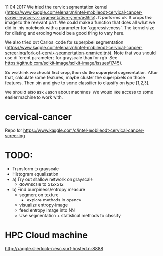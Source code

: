 11 04 2017
We tried the cervix segmentation kernel (https://www.kaggle.com/elenaran/intel-mobileodt-cervical-cancer-screening/cervix-segmentation-gmm/editnb). It performs ok. It crops the image to the relevant part. We could make a function that does all what we did in this notebook with a parameter for 'aggressiveness'. The kernel size for dilating and eroding would be a good thing to vary here.

We also tried out Carlos' code for superpixel segmentation (https://www.kaggle.com/elenaran/intel-mobileodt-cervical-cancer-screening/fork-of-cervix-segmentation-gmm/editnb). Note that you should use different parameters for grayscale than for rgb (See https://github.com/scikit-image/scikit-image/issues/1745). 

So we think we should first crop, then do the superpixel segmentation. After that, calculate some features, maybe cluster the superpixels on those features. Then bin and give to some classifier to classify on type [1,2,3].

We should also ask Jason about machines. We would like access to some easier machine to work with. 


# cervical-cancer
Repo for https://www.kaggle.com/c/intel-mobileodt-cervical-cancer-screening 

# TODO:

* Transform to grayscale
* Histogram equalization
* a) Try out shallow network on grayscale
  * downscale to 512x512
* b) Find bumpiness/entropy measure
  * segment on texture
    * explore methods in opencv
  * visualize entropy-image
  * feed entropy image into NN
  * Use segmentation + statistical methods to classify

# HPC Cloud machine
http://kaggle.sherlock-nlesc.surf-hosted.nl:8888  
